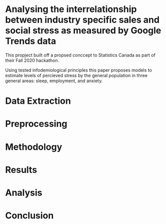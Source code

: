 # Analysing the interrelationship between industry specific sales and social stress as measured by Google Trends data

This propject built off a propsed conccept to Statistics Canada as part of their Fall 2020 hackathon. 

Using tested infodemiological principles this paper proposes models to estimate levels of percieved stress by the general population in three general areas: sleep, employment, and anxiety.

# Data Extraction 

# Preprocessing

# Methodology

# Results

# Analysis

# Conclusion

